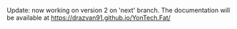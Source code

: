 Update: now working on version 2 on 'next' branch.
The documentation will be available at https://drazvan91.github.io/YonTech.Fat/


